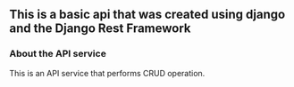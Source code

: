 ## This is a basic api that was created using django and the Django Rest Framework

### About the API service

  This is an API service that performs CRUD operation.